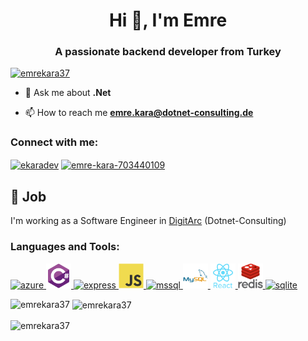 <h1 align="center">Hi 👋, I'm Emre</h1>
<h3 align="center">A passionate backend developer from Turkey</h3>


<p align="left"> <a href="https://github.com/ryo-ma/github-profile-trophy"><img src="https://github-profile-trophy.vercel.app/?username=emrekara37" alt="emrekara37" /></a> </p>

- 💬 Ask me about **.Net**

- 📫 How to reach me **emre.kara@dotnet-consulting.de**

<h3 align="left">Connect with me:</h3>
<p align="left">
<a href="https://twitter.com/ekaradev" target="blank"><img align="center" src="https://raw.githubusercontent.com/rahuldkjain/github-profile-readme-generator/master/src/images/icons/Social/twitter.svg" alt="ekaradev" height="30" width="40" /></a>
<a href="https://linkedin.com/in/emre-kara-703440109" target="blank"><img align="center" src="https://raw.githubusercontent.com/rahuldkjain/github-profile-readme-generator/master/src/images/icons/Social/linked-in-alt.svg" alt="emre-kara-703440109" height="30" width="40" /></a>
</p>

## 💼 Job

I'm working as a Software Engineer in [DigitArc](https://github.com/digitarc) (Dotnet-Consulting)

<h3 align="left">Languages and Tools:</h3>
<p align="left"> <a href="https://azure.microsoft.com/en-in/" target="_blank"> <img src="https://www.vectorlogo.zone/logos/microsoft_azure/microsoft_azure-icon.svg" alt="azure" width="40" height="40"/> </a> <a href="https://www.w3schools.com/cs/" target="_blank"> <img src="https://raw.githubusercontent.com/devicons/devicon/master/icons/csharp/csharp-original.svg" alt="csharp" width="40" height="40"/> </a> <a href="https://dotnet.microsoft.com/" target="_blank"> <img src="https://avatars.githubusercontent.com/u/9141961?s=200&v=4" alt="express" width="40" height="40"/> </a> <a href="https://developer.mozilla.org/en-US/docs/Web/JavaScript" target="_blank"> <img src="https://raw.githubusercontent.com/devicons/devicon/master/icons/javascript/javascript-original.svg" alt="javascript" width="40" height="40"/> </a> <a href="https://www.microsoft.com/en-us/sql-server" target="_blank"> <img src="https://www.svgrepo.com/show/303229/microsoft-sql-server-logo.svg" alt="mssql" width="40" height="40"/> </a> <a href="https://www.mysql.com/" target="_blank"> <img src="https://raw.githubusercontent.com/devicons/devicon/master/icons/mysql/mysql-original-wordmark.svg" alt="mysql" width="40" height="40"/> </a> <a href="https://reactjs.org/" target="_blank"> <img src="https://raw.githubusercontent.com/devicons/devicon/master/icons/react/react-original-wordmark.svg" alt="react" width="40" height="40"/> </a> <a href="https://redis.io" target="_blank"> <img src="https://raw.githubusercontent.com/devicons/devicon/master/icons/redis/redis-original-wordmark.svg" alt="redis" width="40" height="40"/> </a> <a href="https://www.sqlite.org/" target="_blank"> <img src="https://www.vectorlogo.zone/logos/sqlite/sqlite-icon.svg" alt="sqlite" width="40" height="40"/> </a> </p>

<p><img align="left" src="https://github-readme-stats.vercel.app/api/top-langs?username=emrekara37&show_icons=true&locale=en&layout=compact" alt="emrekara37" /></p>

<p>&nbsp;<img align="center" src="https://github-readme-stats.vercel.app/api?username=emrekara37&show_icons=true&locale=en" alt="emrekara37" /></p>

<p><img align="center" src="https://github-readme-streak-stats.herokuapp.com/?user=emrekara37&" alt="emrekara37" /></p>
